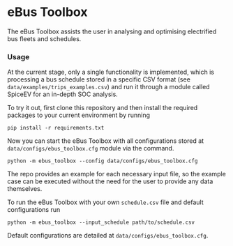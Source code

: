 # eBus Toolbox

The eBus Toolbox assists the user in analysing and optimising electrified bus fleets and schedules.

### Usage

At the current stage, only a single functionality is implemented, which is processing a bus schedule stored in a specific CSV format (see `data/examples/trips_examples.csv`) and run it through a module called SpiceEV for an in-depth SOC analysis.

To try it out, first clone this repository and then install the required packages to your current environment by running

`pip install -r requirements.txt` 

Now you can start the eBus Toolbox with all configurations stored at `data/configs/ebus_toolbox.cfg` module via the command.

``python -m ebus_toolbox --config data/configs/ebus_toolbox.cfg``

The repo provides an example for each necessary input file, so the example case can be executed without the need for the user to provide any data themselves.

To run the eBus Toolbox with your own `schedule.csv` file and default configurations run

`python -m ebus_toolbox --input_schedule path/to/schedule.csv`

Default configurations are detailed at `data/configs/ebus_toolbox.cfg`.